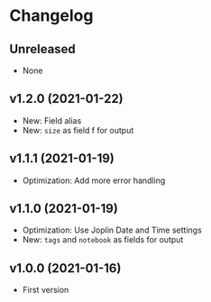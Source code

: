 # Changelog

## Unreleased

- None

## v1.2.0 (2021-01-22)

- New: Field alias
- New: `size` as field f for output

## v1.1.1 (2021-01-19)

- Optimization: Add more error handling

## v1.1.0 (2021-01-19)

- Optimization: Use Joplin Date and Time settings
- New: `tags` and `notebook` as fields for output

## v1.0.0 (2021-01-16)

- First version